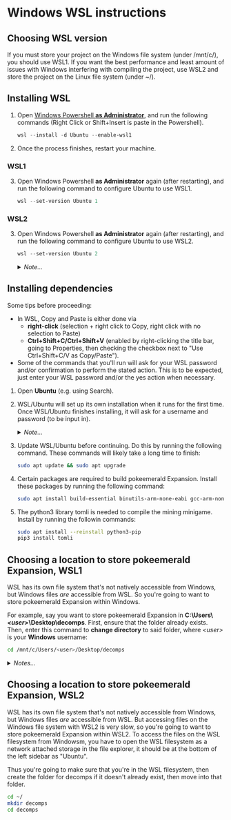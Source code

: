 # Windows WSL instructions
## Choosing WSL version
If you must store your project on the Windows file system (under /mnt/c/), you should use WSL1.
If you want the best performance and least amount of issues with Windows interfering with compiling the project, use WSL2 and store the project on the Linux file system (under ~/).
## Installing WSL
1. Open [Windows Powershell **as Administrator**](https://i.imgur.com/QKmVbP9.png), and run the following commands (Right Click or Shift+Insert is paste in the Powershell).

    ```powershell
	wsl --install -d Ubuntu --enable-wsl1
    ```

2. Once the process finishes, restart your machine.

### WSL1
3. Open Windows Powershell **as Administrator** again (after restarting), and run the following command to configure Ubuntu to use WSL1.

    ```powershell
    wsl --set-version Ubuntu 1
    ```
### WSL2
3. Open Windows Powershell **as Administrator** again (after restarting), and run the following command to configure Ubuntu to use WSL2.

    ```powershell
    wsl --set-version Ubuntu 2
    ```

    <details>
        <summary><i>Note...</i></summary>

    >   WSL may open automatically after restarting, but you can ignore it for now.
    </details>

## Installing dependencies
Some tips before proceeding:
- In WSL, Copy and Paste is either done via
    - **right-click** (selection + right click to Copy, right click with no selection to Paste)
    - **Ctrl+Shift+C/Ctrl+Shift+V** (enabled by right-clicking the title bar, going to Properties, then checking the checkbox next to "Use Ctrl+Shift+C/V as Copy/Paste").
- Some of the commands that you'll run will ask for your WSL password and/or confirmation to perform the stated action. This is to be expected, just enter your WSL password and/or the yes action when necessary.

1. Open **Ubuntu** (e.g. using Search).
2. WSL/Ubuntu will set up its own installation when it runs for the first time. Once WSL/Ubuntu finishes installing, it will ask for a username and password (to be input in).
    <details>
        <summary><i>Note...</i></summary>

    >   When typing in the password, there will be no visible response, but the terminal will still read in input.
    </details>

3. Update WSL/Ubuntu before continuing. Do this by running the following command. These commands will likely take a long time to finish:

    ```bash
    sudo apt update && sudo apt upgrade
    ```

4. Certain packages are required to build pokeemerald Expansion. Install these packages by running the following command:

    ```bash
    sudo apt install build-essential binutils-arm-none-eabi gcc-arm-none-eabi libnewlib-arm-none-eabi git libpng-dev python3
    ```

5. The python3 library tomli is needed to compile the mining minigame. Install by running the followin commands: 

    ```bash
    sudo apt install --reinstall python3-pip
    pip3 install tomli
    ```

## Choosing a location to store pokeemerald Expansion, WSL1
WSL has its own file system that's not natively accessible from Windows, but Windows files *are* accessible from WSL. So you're going to want to store pokeemerald Expansion within Windows.

For example, say you want to store pokeemerald Expansion in **C:\Users\\_\<user>_\Desktop\decomps**. First, ensure that the folder already exists. Then, enter this command to **change directory** to said folder, where *\<user>* is your **Windows** username:

```bash
cd /mnt/c/Users/<user>/Desktop/decomps
```

<details>
    <summary><i>Notes...</i></summary>

>   Note 1: The Windows C:\ drive is called /mnt/c/ in WSL.
>   Note 2: If the path has spaces, then the path must be wrapped with quotations, e.g. `cd "/mnt/c/users/<user>/Desktop/decomp folder"`.
>   Note 3: Windows path names are case-insensitive so adhering to capitalization isn't needed
</details>

## Choosing a location to store pokeemerald Expansion, WSL2
WSL has its own file system that's not natively accessible from Windows, but Windows files *are* accessible from WSL. But accessing files on the Windows file system with WSL2 is very slow, so you're going to want to store pokeemerald Expansion within WSL2.
To access the files on the WSL filesystem from Windowsm, you have to open the WSL filesystem as a network attached storage in the file explorer, it should be at the bottom of the left sidebar as "Ubuntu".

Thus you're going to make sure that you're in the WSL filesystem, then create the folder for decomps if it doesn't already exist, then move into that folder.

```bash
cd ~/
mkdir decomps
cd decomps
```
